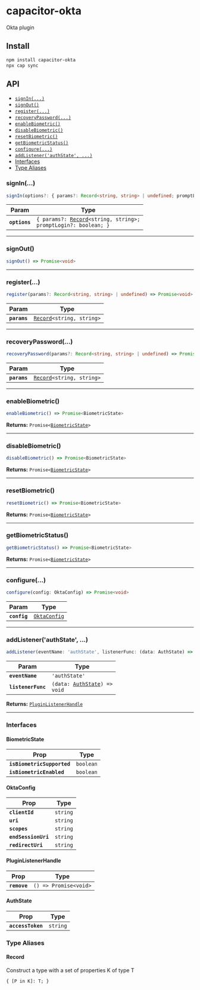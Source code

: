 # capacitor-okta

Okta plugin

## Install

```bash
npm install capacitor-okta
npx cap sync
```

## API

<docgen-index>

* [`signIn(...)`](#signin)
* [`signOut()`](#signout)
* [`register(...)`](#register)
* [`recoveryPassword(...)`](#recoverypassword)
* [`enableBiometric()`](#enablebiometric)
* [`disableBiometric()`](#disablebiometric)
* [`resetBiometric()`](#resetbiometric)
* [`getBiometricStatus()`](#getbiometricstatus)
* [`configure(...)`](#configure)
* [`addListener('authState', ...)`](#addlistenerauthstate)
* [Interfaces](#interfaces)
* [Type Aliases](#type-aliases)

</docgen-index>

<docgen-api>
<!--Update the source file JSDoc comments and rerun docgen to update the docs below-->

### signIn(...)

```typescript
signIn(options?: { params?: Record<string, string> | undefined; promptLogin?: boolean | undefined; } | undefined) => Promise<void>
```

| Param         | Type                                                                                                 |
| ------------- | ---------------------------------------------------------------------------------------------------- |
| **`options`** | <code>{ params?: <a href="#record">Record</a>&lt;string, string&gt;; promptLogin?: boolean; }</code> |

--------------------


### signOut()

```typescript
signOut() => Promise<void>
```

--------------------


### register(...)

```typescript
register(params?: Record<string, string> | undefined) => Promise<void>
```

| Param        | Type                                                            |
| ------------ | --------------------------------------------------------------- |
| **`params`** | <code><a href="#record">Record</a>&lt;string, string&gt;</code> |

--------------------


### recoveryPassword(...)

```typescript
recoveryPassword(params?: Record<string, string> | undefined) => Promise<void>
```

| Param        | Type                                                            |
| ------------ | --------------------------------------------------------------- |
| **`params`** | <code><a href="#record">Record</a>&lt;string, string&gt;</code> |

--------------------


### enableBiometric()

```typescript
enableBiometric() => Promise<BiometricState>
```

**Returns:** <code>Promise&lt;<a href="#biometricstate">BiometricState</a>&gt;</code>

--------------------


### disableBiometric()

```typescript
disableBiometric() => Promise<BiometricState>
```

**Returns:** <code>Promise&lt;<a href="#biometricstate">BiometricState</a>&gt;</code>

--------------------


### resetBiometric()

```typescript
resetBiometric() => Promise<BiometricState>
```

**Returns:** <code>Promise&lt;<a href="#biometricstate">BiometricState</a>&gt;</code>

--------------------


### getBiometricStatus()

```typescript
getBiometricStatus() => Promise<BiometricState>
```

**Returns:** <code>Promise&lt;<a href="#biometricstate">BiometricState</a>&gt;</code>

--------------------


### configure(...)

```typescript
configure(config: OktaConfig) => Promise<void>
```

| Param        | Type                                              |
| ------------ | ------------------------------------------------- |
| **`config`** | <code><a href="#oktaconfig">OktaConfig</a></code> |

--------------------


### addListener('authState', ...)

```typescript
addListener(eventName: 'authState', listenerFunc: (data: AuthState) => void) => PluginListenerHandle
```

| Param              | Type                                                               |
| ------------------ | ------------------------------------------------------------------ |
| **`eventName`**    | <code>'authState'</code>                                           |
| **`listenerFunc`** | <code>(data: <a href="#authstate">AuthState</a>) =&gt; void</code> |

**Returns:** <code><a href="#pluginlistenerhandle">PluginListenerHandle</a></code>

--------------------


### Interfaces


#### BiometricState

| Prop                       | Type                 |
| -------------------------- | -------------------- |
| **`isBiometricSupported`** | <code>boolean</code> |
| **`isBiometricEnabled`**   | <code>boolean</code> |


#### OktaConfig

| Prop                | Type                |
| ------------------- | ------------------- |
| **`clientId`**      | <code>string</code> |
| **`uri`**           | <code>string</code> |
| **`scopes`**        | <code>string</code> |
| **`endSessionUri`** | <code>string</code> |
| **`redirectUri`**   | <code>string</code> |


#### PluginListenerHandle

| Prop         | Type                                      |
| ------------ | ----------------------------------------- |
| **`remove`** | <code>() =&gt; Promise&lt;void&gt;</code> |


#### AuthState

| Prop              | Type                |
| ----------------- | ------------------- |
| **`accessToken`** | <code>string</code> |


### Type Aliases


#### Record

Construct a type with a set of properties K of type T

<code>{ [P in K]: T; }</code>

</docgen-api>
